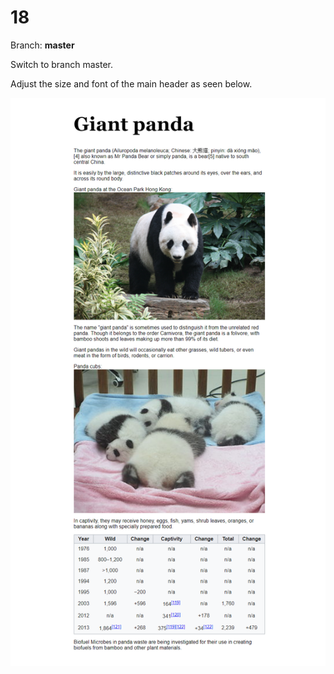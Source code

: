 # 18 

Branch: **master**

Switch to branch master.

Adjust the size and font of the main header as seen below.


![](18-Big.png)